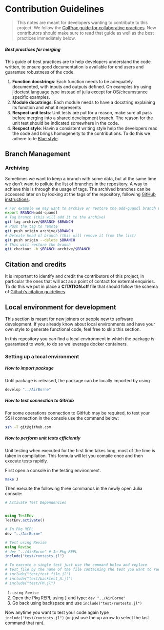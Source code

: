 # Contribution Guidelines

>This notes are meant for developers wanting to contribute to this project. We follow the [ColPrac guide for collaborative practices](https://github.com/SciML/ColPrac). New contributors should make sure to read that guide as well as the best practices immediately below.

##### Best practices for merging
This guide of best practices are to help developers understand the code written, to ensure good documentation is available for end users and guarantee robustness of the code.

1. **Function docstrings**: Each function needs to be adequately documented, with inputs and outputs defined. On examples try using jldoctest language type instead of julia except for OS/circumstance specific examples.
1. **Module docstrings**: Each module needs to have a docstring explaining its function and what it represents
1. **Respect unit tests**: Unit tests are put for a reason, make sure all pass before merging into a shared development branch. The reason for the unit test should be indicated somewhere in the code.
1. **Respect style**: Havin a consistent writing style help the developers read the code and brings homogeneity to the contributions. To do this we adhere to te [Blue style](https://github.com/invenia/BlueStyle). 


## Branch Management

### Archiving
Sometimes we want to keep a branch with some data, but at the same time we don't want to pollute the list of branches in the repository. A way to achieve this is through the usage of tags. The archived branches can be accessed later on by looking at the tags of the repository, following [GitHub instructions](https://docs.github.com/en/repositories/releasing-projects-on-github/viewing-your-repositorys-releases-and-tags).

```bash
# For example we may want to archive or restore the add-quandl branch when picking up the connection to the datasource Quandl. 
export BRANCH=add-quandl
# Tag branch (this will add it to the archive)
git tag archive/$BRANCH $BRANCH
# Push the tag to remote
git push origin archive/$BRANCH
# Deleate head of branch (this will remove it from the list)
git push origin --delete $BRANCH
# This will restore the branch
git checkout -b $BRANCH archive/$BRANCH
```

## Citation and credits

It is important to identify and credit the contributors of this project, in particular the ones that will act as a point of contact for external enquiries. To do this we put in place a **CITATION.cff** file that should follow the schema of [Github's citation guidelines](https://github.com/citation-file-format/citation-file-format/blob/main/schema-guide.md). 

## Local environment for development
This section is meant for new joiners or people new to software development. If you already know about local environments and have your own style to generate functional code, feel free to skip this section.

In this repository you can find a local environment in which the package is guaranteed to work, to do so we leverage docker containers.

### Setting up a local environment


##### How to import package 
Until package is released, the package can be locally imported by using 
```bash
develop "../AirBorne"
```

##### How to test connection to GitHub
For some operations connection to GitHub may be required, to test your SSH connection in the console use the command below: 
```bash
ssh -T git@github.com
```
##### How to perform unit tests efficiently
Unit testing when executed for the first time takes long, most of the time is taken in compilation. This formula will let you compile once and then execute tests rapidly.

First open a console in the testing environment.
```bash
make J
```

Then execute the following three commands in the newly open Julia console:
```julia
# Activate Test Dependencies


using TestEnv
TestEnv.activate()

# In Pkg REPL 
dev "../AirBorne"

# Test using Revise
using Revise
# dev "../AirBorne" # In Pkg REPL
include("test/runtests.jl")

# To execute a single test just use the command below and replace 
# test_file by the name of the file containing the test you want to run.
# include("test/test_file.jl")
# include("test/backtest_A.jl")
# include("test/FM.jl")
```
1. `using Revise`
2. Open the Pkg REPL using `]` and type: `dev "../AirBorne"`
3. Go back using backspace and use `include("test/runtests.jl")`

Now anytime you want to test your code again type `include("test/runtests.jl")` (or just use the up arrow to select the last command that ran).


